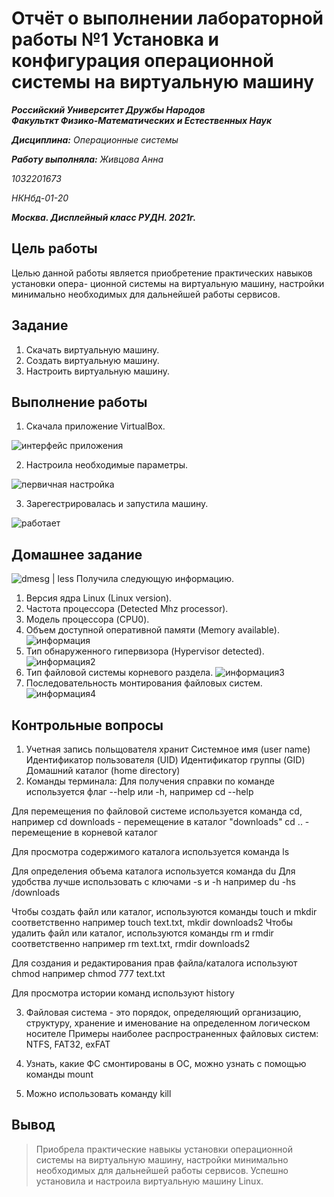 # Отчёт о выполнении лабораторной работы №1 Установка и конфигурация операционной системы на виртуальную машину
***Российский Университет Дружбы Народов***  
***Факульткт Физико-Математических и Естественных Наук***  

 ***Дисциплина:*** *Операционные системы*  
 
 ***Работу выполняла:*** *Живцова Анна*  
 
 *1032201673*  
 
 *НКНбд-01-20*  
 
 ***Москва. Дисплейный класс РУДН. 2021г.***  
 
## Цель работы 
Целью данной работы является приобретение практических навыков установки опера-
ционной системы на виртуальную машину, настройки минимально необходимых для
дальнейшей работы сервисов.
## Задание 
1. Скачать виртуальную машину.
2. Создать виртуальную машину.
3. Настроить виртуальную машину.
## Выполнение работы
1. Скачала приложение VirtualBox.  

![интерфейс приложения](lab01/1(1).jpg)  

2. Настроила необходимые параметры.  

![первичная настройка](lab01/2(1).jpg)  

3. Зарегестрировалась и запустила машину.  

![работает](lab01/3(1).png)  
## Домашнее задание
![dmesg | less](lab01/1.png)
Получила следующую информацию.
1. Версия ядра Linux (Linux version).
2. Частота процессора (Detected Mhz processor).
3. Модель процессора (CPU0).
4. Объем доступной оперативной памяти (Memory available).
![информация](lab01/2.png)
5. Тип обнаруженного гипервизора (Hypervisor detected).
![информация2](lab01/3.png)
6. Тип файловой системы корневого раздела.
![информация3](lab01/4.png)
7. Последовательность монтирования файловых систем.
![информация4](lab01/5.png)
## Контрольные вопросы 
1. Учетная запись польщователя хранит
Системное имя (user name)
Идентификатор пользователя (UID)
Идентификатор группы (GID)
Домашний каталог (home directory)
2. Команды терминала:
Для получения справки по команде используется флаг --help или -h, например cd --help

Для перемещения по файловой системе используется команда cd, например cd downloads - перемещение в каталог "downloads" cd .. - перемещение в корневой каталог

Для просмотра содержимого каталога используется команда ls

Для определения объема каталога используется команда du Для удобства лучше использовать с ключами -s и -h например du -hs /downloads

Чтобы создать файл или каталог, используются команды touch и mkdir соответственно например touch text.txt, mkdir downloads2 
Чтобы удалить файл или каталог, используются команды rm и rmdir соответственно например rm text.txt, rmdir downloads2

Для создания и редактирования прав файла/каталога используют chmod например chmod 777 text.txt


Для просмотра истории команд используют history

3. Файловая система - это порядок, определяющий организацию, структуру, хранение и именование на определенном логическом носителе Примеры наиболее распространенных файловых систем: NTFS, FAT32, exFAT

4. Узнать, какие ФС смонтированы в ОС, можно узнать с помощью команды mount

5. Можно использовать команду kill 
## Вывод
> Приобрела практические навыкы установки операционной системы на виртуальную машину, настройки минимально необходимых для
> дальнейшей работы сервисов. Успешно установила и настроила виртуальную машину Linux.
